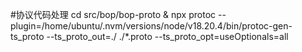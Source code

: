 #协议代码处理
cd src/bop/bop-proto & npx protoc --plugin=/home/ubuntu/.nvm/versions/node/v18.20.4/bin/protoc-gen-ts_proto --ts_proto_out=./ ./\*.proto --ts_proto_opt=useOptionals=all
